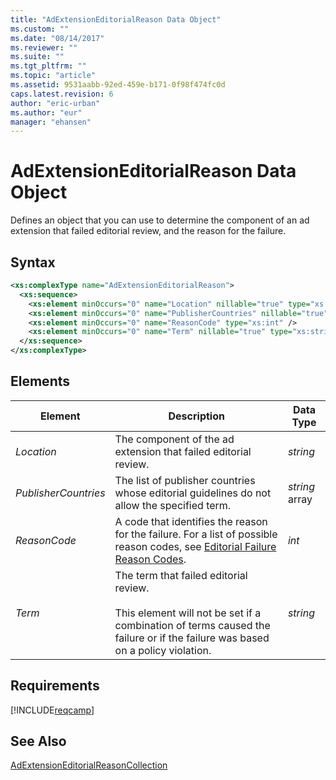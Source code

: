 ```yaml
---
title: "AdExtensionEditorialReason Data Object"
ms.custom: ""
ms.date: "08/14/2017"
ms.reviewer: ""
ms.suite: ""
ms.tgt_pltfrm: ""
ms.topic: "article"
ms.assetid: 9531aabb-92ed-459e-b171-0f98f474fc0d
caps.latest.revision: 6
author: "eric-urban"
ms.author: "eur"
manager: "ehansen"
---
```

# AdExtensionEditorialReason Data Object
Defines an object that you can use to determine the component of an ad extension that failed editorial review, and the reason for the failure.

## Syntax

```xml
<xs:complexType name="AdExtensionEditorialReason">
  <xs:sequence>
    <xs:element minOccurs="0" name="Location" nillable="true" type="xs:string" />
    <xs:element minOccurs="0" name="PublisherCountries" nillable="true" type="q5:ArrayOfstring" xmlns:q5="http://schemas.microsoft.com/2003/10/Serialization/Arrays" />
    <xs:element minOccurs="0" name="ReasonCode" type="xs:int" />
    <xs:element minOccurs="0" name="Term" nillable="true" type="xs:string" />
  </xs:sequence>
</xs:complexType>
```

## <a name="Elements"></a>Elements

|Element|Description|Data Type|
|-----------|---------------|-------------|
|*Location*|The component of the ad extension that failed editorial review.|*string*|
|*PublisherCountries*|The list of publisher countries whose editorial guidelines do not allow the specified term.|*string* array|
|*ReasonCode*|A code that identifies the reason for the failure. For a list of possible reason codes, see [Editorial Failure Reason Codes](http://msdn.microsoft.com/library/bing-ads-editorialfailurereasoncodes.aspx).|*int*|
|*Term*|The term that failed editorial review.<br /><br />This element will not be set if a combination of terms caused the failure or if the failure was based on a policy violation.|*string*|

## Requirements
[!INCLUDE[reqcamp](../campaign-api/includes/reqcamp.md)]
## See Also
[AdExtensionEditorialReasonCollection](../campaign-api/adextensioneditorialreasoncollection-data-object.md)  

